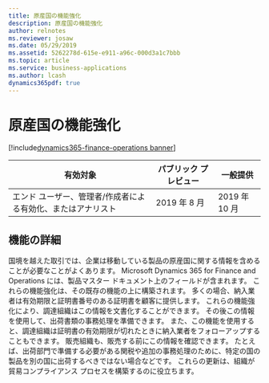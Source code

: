```yaml
---
title: 原産国の機能強化
description: 原産国の機能強化
author: relnotes
ms.reviewer: josaw
ms.date: 05/29/2019
ms.assetid: 5262278d-615e-e911-a96c-000d3a1c7bbb
ms.topic: article
ms.service: business-applications
ms.author: lcash
dynamics365pdf: true
---
```

# 原産国の機能強化
[!include[dynamics365-finance-operations banner](../includes/dynamics365-finance-operations.md)]

| 有効対象    |  パブリック プレビュー | 一般提供 | 
| ---------- | ---------- |---------- |
|エンド ユーザー、管理者/作成者による有効化、またはアナリスト|2019 年 8 月| 2019 年 10 月|






## 機能の詳細
<!--feature detail start -->
 国境を越えた取引では、企業は移動している製品の原産国に関する情報を含めることが必要なことがよくあります。 Microsoft Dynamics 365 for Finance and Operations には、製品マスター ドキュメント上のフィールドが含まれます。 これらの機能強化は、その既存の機能の上に構築されます。 多くの場合、納入業者は有効期限と証明書番号のある証明書を顧客に提供します。 これらの機能強化により、調達組織はこの情報を文書化することができます。 その後この情報を使用して、出荷書類の事務処理を準備できます。 また、この機能を使用すると、調達組織は証明書の有効期限が切れたときに納入業者をフォローアップすることもできます。 販売組織も、販売する前にこの情報を確認できます。 たとえば、出荷部門で準備する必要がある関税や追加の事務処理のために、特定の国の製品を別の国に出荷するべきではない場合などです。 これらの更新は、組織が貿易コンプライアンス プロセスを構築するのに役立ちます。
<!--feature detail end -->










